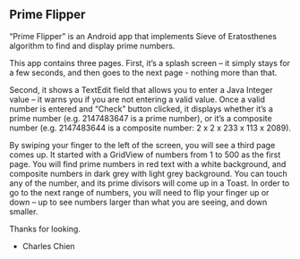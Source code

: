 ## Prime Flipper

“Prime Flipper” is an Android app that implements Sieve of Eratosthenes algorithm to find and display prime numbers.

This app contains three pages. First, it’s a splash screen – it simply stays for a few seconds, and then goes to the next page - nothing more than that. 

Second, it shows a TextEdit field that allows you to enter a Java Integer value – it warns you if you are not entering a valid value. Once a valid number is entered and “Check” button clicked, it displays whether it’s a prime number (e.g. 2147483647 is a prime number), or it’s a composite number (e.g. 2147483644 is a composite number: 2 x 2 x 233 x 113 x 2089).

By swiping your finger to the left of the screen, you will see a third page comes up. It started with a GridView of numbers from 1 to 500 as the first page. You will find prime numbers in red text with a white background, and composite numbers in dark grey with light grey background. You can touch any of the number, and its prime divisors will come up in a Toast. In order to go to the next range of numbers, you will need to flip your finger up or down – up to see numbers larger than what you are seeing, and down smaller. 

Thanks for looking. 

-	Charles Chien
